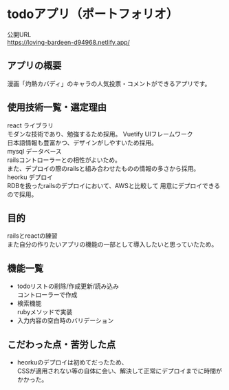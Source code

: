 # todoアプリ（ポートフォリオ）
公開URL  
https://loving-bardeen-d94968.netlify.app/

## アプリの概要
漫画「灼熱カバディ」のキャラの人気投票・コメントができるアプリです。  

## 使用技術一覧・選定理由
react ライブラリ  
モダンな技術であり、勉強するため採用。
Vuetify UIフレームワーク  
日本語情報も豊富かつ、デザインがしやすいため採用。  
mysql データベース  
railsコントローラーとの相性がよいため。  
また、デプロイの際のrailsと組み合わせたものの情報の多さから採用。   
heorku デプロイ  
RDBを扱ったrailsのデプロイにおいて、AWSと比較して 
用意にデプロイできるので採用。

## 目的
railsとreactの練習  
また自分の作りたいアプリの機能の一部として導入したいと思っていたため。


## 機能一覧
* todoリストの削除/作成更新/読み込み  
コントローラーで作成
* 検索機能  
rubyメソッドで実装  
* 入力内容の空白時のバリデーション

## こだわった点・苦労した点
* heorkuのデプロイは初めてだったため、  
CSSが適用されない等の自体に会い、解決して正常にデプロイまでに時間がかかった。
